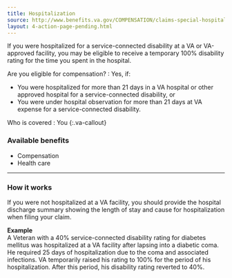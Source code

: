 ```yaml
---
title: Hospitalization
source: http://www.benefits.va.gov/COMPENSATION/claims-special-hospital_treatment.asp
layout: 4-action-page-pending.html
---
```


If you were hospitalized for a service-connected disability at a VA or VA-approved facility, you may be eligible to receive a temporary 100% disability rating for the time you spent in the hospital.


Are you eligible for compensation?
: Yes, if:

  - You were hospitalized for more than 21 days in a VA hospital or other approved hospital for a service-connected disability, or
  - You were under hospital observation for more than 21 days at VA expense for a service-connected disability.

Who is covered
: You
{:.va-callout}

### Available benefits

- Compensation
- Health care

-----

### How it works

If you were not hospitalized at a VA facility, you should provide the hospital discharge summary showing the length of stay and cause for hospitalization when filing your claim.

**Example**<br>
A Veteran with a 40% service-connected disability rating for diabetes mellitus was hospitalized at a VA facility after lapsing into a diabetic coma. He required 25 days of hospitalization due to the coma and associated infections. VA temporarily raised his rating to 100% for the period of his hospitalization. After this period, his disability rating reverted to 40%.
